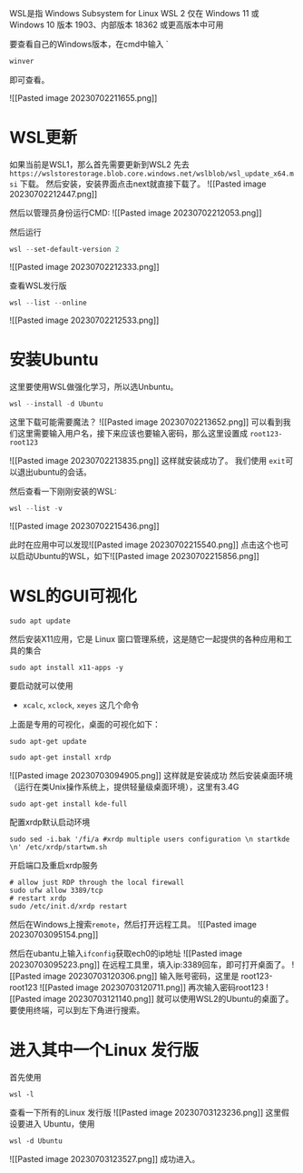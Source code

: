 WSL是指 Windows Subsystem for Linux
WSL 2 仅在 Windows 11 或 Windows 10 版本 1903、内部版本 18362 或更高版本中可用

要查看自己的Windows版本，在cmd中输入 `
```c
winver
```
即可查看。

![[Pasted image 20230702211655.png]]


# WSL更新
如果当前是WSL1，那么首先需要更新到WSL2
先去`https://wslstorestorage.blob.core.windows.net/wslblob/wsl_update_x64.msi` 下载。
然后安装，安装界面点击next就直接下载了。
![[Pasted image 20230702212447.png]]


然后以管理员身份运行CMD:
![[Pasted image 20230702212053.png]]

然后运行
```powershell
wsl --set-default-version 2
```

![[Pasted image 20230702212333.png]]

查看WSL发行版 

```powershell
wsl --list --online
```

![[Pasted image 20230702212533.png]]

# 安装Ubuntu

这里要使用WSL做强化学习，所以选Unbuntu。

```powershell
wsl --install -d Ubuntu
```
这里下载可能需要魔法？
![[Pasted image 20230702213652.png]]
可以看到我们这里需要输入用户名，接下来应该也要输入密码，那么这里设置成  `root123-root123`

![[Pasted image 20230702213835.png]]
这样就安装成功了。
我们使用  `exit`可以退出ubuntu的会话。

然后查看一下刚刚安装的WSL:
```powershell
wsl --list -v
```
![[Pasted image 20230702215436.png]]

此时在应用中可以发现![[Pasted image 20230702215540.png]]
点击这个也可以启动Ubuntu的WSL，如下![[Pasted image 20230702215856.png]]


# WSL的GUI可视化

```shell
sudo apt update
```
然后安装X11应用，它是 Linux 窗口管理系统，这是随它一起提供的各种应用和工具的集合

```shell
sudo apt install x11-apps -y
```
要启动就可以使用
- `xcalc`, `xclock`, `xeyes`
这几个命令

上面是专用的可视化，桌面的可视化如下：

```shell
sudo apt-get update
```


```shell
sudo apt-get install xrdp
```
![[Pasted image 20230703094905.png]]
这样就是安装成功
然后安装桌面环境（运行在类Unix操作系统上，提供轻量级桌面环境），这里有3.4G

```shell
sudo apt-get install kde-full
```

配置xrdp默认启动环境
```shell
sudo sed -i.bak '/fi/a #xrdp multiple users configuration \n startkde \n' /etc/xrdp/startwm.sh
```

开启端口及重启xrdp服务
```shell
# allow just RDP through the local firewall
sudo ufw allow 3389/tcp
# restart xrdp
sudo /etc/init.d/xrdp restart
```


然后在Windows上搜索`remote`，然后打开远程工具。
![[Pasted image 20230703095154.png]]

然后在ubantu上输入`ifconfig`获取ech0的ip地址
![[Pasted image 20230703095223.png]]
在远程工具里，填入ip:3389回车，即可打开桌面了。
![[Pasted image 20230703120306.png]]
输入账号密码，这里是 root123-root123
![[Pasted image 20230703120711.png]]
再次输入密码root123
![[Pasted image 20230703121140.png]]
就可以使用WSL2的Ubuntu的桌面了。
要使用终端，可以到左下角进行搜索。




# 进入其中一个Linux 发行版
首先使用
```shell
wsl -l
```
查看一下所有的Linux 发行版
![[Pasted image 20230703123236.png]]
这里假设要进入 Ubuntu，使用
```shell
wsl -d Ubuntu
```
![[Pasted image 20230703123527.png]]
成功进入。





